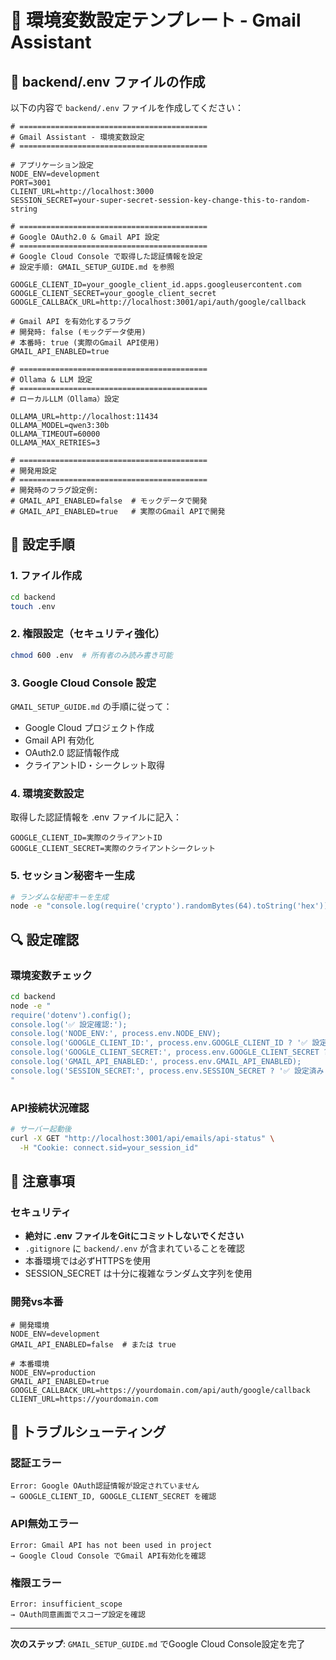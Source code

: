 # 📧 環境変数設定テンプレート - Gmail Assistant

## 🔧 backend/.env ファイルの作成

以下の内容で `backend/.env` ファイルを作成してください：

```env
# ==========================================
# Gmail Assistant - 環境変数設定
# ==========================================

# アプリケーション設定
NODE_ENV=development
PORT=3001
CLIENT_URL=http://localhost:3000
SESSION_SECRET=your-super-secret-session-key-change-this-to-random-string

# ==========================================
# Google OAuth2.0 & Gmail API 設定
# ==========================================
# Google Cloud Console で取得した認証情報を設定
# 設定手順: GMAIL_SETUP_GUIDE.md を参照

GOOGLE_CLIENT_ID=your_google_client_id.apps.googleusercontent.com
GOOGLE_CLIENT_SECRET=your_google_client_secret
GOOGLE_CALLBACK_URL=http://localhost:3001/api/auth/google/callback

# Gmail API を有効化するフラグ
# 開発時: false (モックデータ使用)
# 本番時: true (実際のGmail API使用)
GMAIL_API_ENABLED=true

# ==========================================
# Ollama & LLM 設定
# ==========================================
# ローカルLLM（Ollama）設定

OLLAMA_URL=http://localhost:11434
OLLAMA_MODEL=qwen3:30b
OLLAMA_TIMEOUT=60000
OLLAMA_MAX_RETRIES=3

# ==========================================
# 開発用設定
# ==========================================
# 開発時のフラグ設定例:
# GMAIL_API_ENABLED=false  # モックデータで開発
# GMAIL_API_ENABLED=true   # 実際のGmail APIで開発
```

## 🚀 設定手順

### 1. ファイル作成
```bash
cd backend
touch .env
```

### 2. 権限設定（セキュリティ強化）
```bash
chmod 600 .env  # 所有者のみ読み書き可能
```

### 3. Google Cloud Console 設定
`GMAIL_SETUP_GUIDE.md` の手順に従って：
- Google Cloud プロジェクト作成
- Gmail API 有効化
- OAuth2.0 認証情報作成
- クライアントID・シークレット取得

### 4. 環境変数設定
取得した認証情報を .env ファイルに記入：
```env
GOOGLE_CLIENT_ID=実際のクライアントID
GOOGLE_CLIENT_SECRET=実際のクライアントシークレット
```

### 5. セッション秘密キー生成
```bash
# ランダムな秘密キーを生成
node -e "console.log(require('crypto').randomBytes(64).toString('hex'))"
```

## 🔍 設定確認

### 環境変数チェック
```bash
cd backend
node -e "
require('dotenv').config();
console.log('✅ 設定確認:');
console.log('NODE_ENV:', process.env.NODE_ENV);
console.log('GOOGLE_CLIENT_ID:', process.env.GOOGLE_CLIENT_ID ? '✅ 設定済み' : '❌ 未設定');
console.log('GOOGLE_CLIENT_SECRET:', process.env.GOOGLE_CLIENT_SECRET ? '✅ 設定済み' : '❌ 未設定');
console.log('GMAIL_API_ENABLED:', process.env.GMAIL_API_ENABLED);
console.log('SESSION_SECRET:', process.env.SESSION_SECRET ? '✅ 設定済み' : '❌ 未設定');
"
```

### API接続状況確認
```bash
# サーバー起動後
curl -X GET "http://localhost:3001/api/emails/api-status" \
  -H "Cookie: connect.sid=your_session_id"
```

## 🚨 注意事項

### セキュリティ
- **絶対に .env ファイルをGitにコミットしないでください**
- `.gitignore` に `backend/.env` が含まれていることを確認
- 本番環境では必ずHTTPSを使用
- SESSION_SECRET は十分に複雑なランダム文字列を使用

### 開発vs本番
```env
# 開発環境
NODE_ENV=development
GMAIL_API_ENABLED=false  # または true

# 本番環境  
NODE_ENV=production
GMAIL_API_ENABLED=true
GOOGLE_CALLBACK_URL=https://yourdomain.com/api/auth/google/callback
CLIENT_URL=https://yourdomain.com
```

## 🐛 トラブルシューティング

### 認証エラー
```
Error: Google OAuth認証情報が設定されていません
→ GOOGLE_CLIENT_ID, GOOGLE_CLIENT_SECRET を確認
```

### API無効エラー
```
Error: Gmail API has not been used in project
→ Google Cloud Console でGmail API有効化を確認
```

### 権限エラー
```
Error: insufficient_scope
→ OAuth同意画面でスコープ設定を確認
```

---

**次のステップ**: `GMAIL_SETUP_GUIDE.md` でGoogle Cloud Console設定を完了 